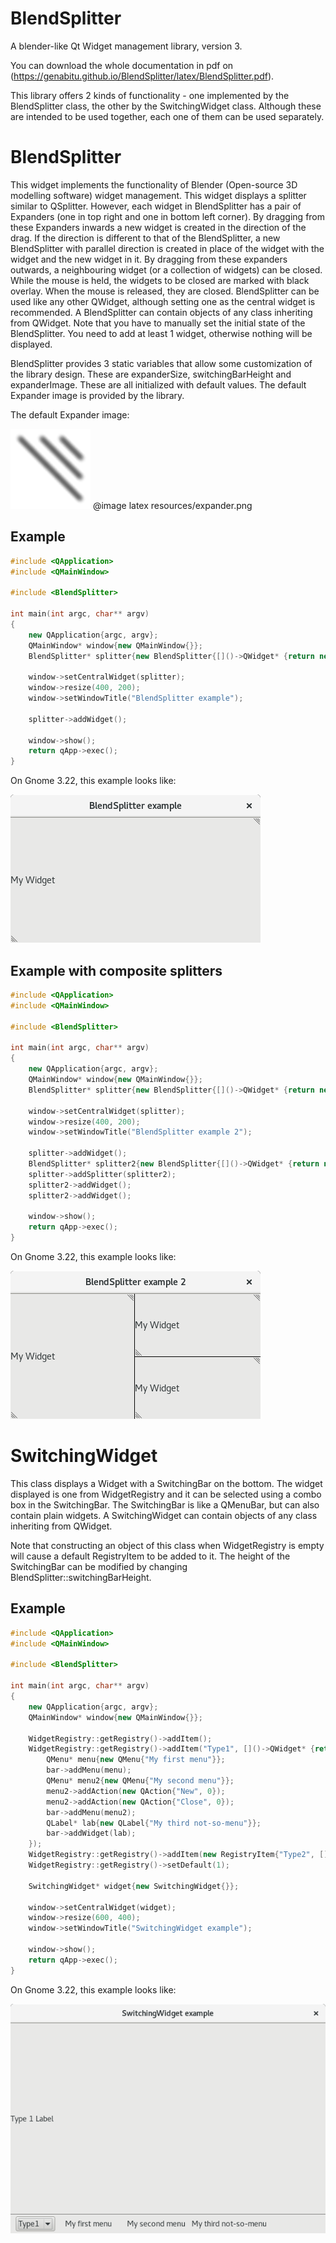 # BlendSplitter
A blender-like Qt Widget management library, version 3.

You can download the whole documentation in pdf on (https://genabitu.github.io/BlendSplitter/latex/BlendSplitter.pdf).

This library offers 2 kinds of functionality - one implemented by the BlendSplitter class, the other by the SwitchingWidget class. Although these are intended to be used together, each one of them can be used separately.

BlendSplitter
=============
This widget implements the functionality of Blender (Open-source 3D modelling software) widget management. This widget displays a splitter similar to QSplitter. However, each widget in BlendSplitter has a pair of Expanders (one in top right and one in bottom left corner). By dragging from these Expanders inwards a new widget is created in the direction of the drag. If the direction is different to that of the BlendSplitter, a new BlendSplitter with parallel direction is created in place of the widget with the widget and the new widget in it. By dragging from these expanders outwards, a neighbouring widget (or a collection of widgets) can be closed. While the mouse is held, the widgets to be closed are marked with black overlay. When the mouse is released, they are closed. BlendSplitter can be used like any other QWidget, although setting one as the central widget is recommended. A BlendSplitter can contain objects of any class inheriting from QWidget. Note that you have to manually set the initial state of the BlendSplitter. You need to add at least 1 widget, otherwise nothing will be displayed.

BlendSplitter provides 3 static variables that allow some customization of the library design. These are expanderSize, switchingBarHeight and expanderImage. These are all initialized with default values. The default Expander image is provided by the library.

The default Expander image:

![The default Expander](resources/expander.png)
@image latex resources/expander.png

Example
-------
```C++
#include <QApplication>
#include <QMainWindow>

#include <BlendSplitter>

int main(int argc, char** argv)
{
    new QApplication{argc, argv};
    QMainWindow* window{new QMainWindow{}};
    BlendSplitter* splitter{new BlendSplitter{[]()->QWidget* {return new QLabel{"My Widget"};}}};

    window->setCentralWidget(splitter);
    window->resize(400, 200);
    window->setWindowTitle("BlendSplitter example");

    splitter->addWidget();

    window->show();
    return qApp->exec();
}
```
On Gnome 3.22, this example looks like:

![BlendSplitter example 1](docs/BlendSplitter_example_1.png)

Example with composite splitters
-------
```C++
#include <QApplication>
#include <QMainWindow>

#include <BlendSplitter>

int main(int argc, char** argv)
{
    new QApplication{argc, argv};
    QMainWindow* window{new QMainWindow{}};
    BlendSplitter* splitter{new BlendSplitter{[]()->QWidget* {return new QLabel{"My Widget"};}}};

    window->setCentralWidget(splitter);
    window->resize(400, 200);
    window->setWindowTitle("BlendSplitter example 2");

    splitter->addWidget();
    BlendSplitter* splitter2{new BlendSplitter{[]()->QWidget* {return new QLabel{"My Widget"};}, Qt::Vertical}};
    splitter->addSplitter(splitter2);
    splitter2->addWidget();
    splitter2->addWidget();

    window->show();
    return qApp->exec();
}
```
On Gnome 3.22, this example looks like:

![BlendSplitter example 2](docs/BlendSplitter_example_2.png)

SwitchingWidget
===============
This class displays a Widget with a SwitchingBar on the bottom. The widget displayed is one from WidgetRegistry and it can be selected using a combo box in the SwitchingBar. The SwitchingBar is like a QMenuBar, but can also contain plain widgets. A SwitchingWidget can contain objects of any class inheriting from QWidget.

Note that constructing an object of this class when WidgetRegistry is empty will cause a default RegistryItem to be added to it. The height of the SwitchingBar can be modified by changing BlendSplitter::switchingBarHeight.

Example
-------
```C++
#include <QApplication>
#include <QMainWindow>

#include <BlendSplitter>

int main(int argc, char** argv)
{
    new QApplication{argc, argv};
    QMainWindow* window{new QMainWindow{}};

    WidgetRegistry::getRegistry()->addItem();
    WidgetRegistry::getRegistry()->addItem("Type1", []()->QWidget* {return new QLabel{"Type 1 Label"};}, [](SwitchingBar* bar, QWidget*)->void {
        QMenu* menu{new QMenu{"My first menu"}};
        bar->addMenu(menu);
        QMenu* menu2{new QMenu{"My second menu"}};
        menu2->addAction(new QAction{"New", 0});
        menu2->addAction(new QAction{"Close", 0});
        bar->addMenu(menu2);
        QLabel* lab{new QLabel{"My third not-so-menu"}};
        bar->addWidget(lab);
    });
    WidgetRegistry::getRegistry()->addItem(new RegistryItem{"Type2", []()->QWidget* {return new QLabel{"Type 2 Label"};}});
    WidgetRegistry::getRegistry()->setDefault(1);

    SwitchingWidget* widget{new SwitchingWidget{}};

    window->setCentralWidget(widget);
    window->resize(600, 400);
    window->setWindowTitle("SwitchingWidget example");

    window->show();
    return qApp->exec();
}
```
On Gnome 3.22, this example looks like:

![SwitchingWidget example](docs/SwitchingWidget_example.png)
